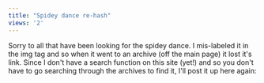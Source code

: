 ```yaml
---
title: "Spidey dance re-hash"
views: '2'
---
```

<p>Sorry to all that have been looking for the spidey dance. I mis-labeled it in the img tag and so when it went to an archive (off the main page) it lost it's link. Since I don't have a search function on this site (yet!) and so you don't have to go searching through the archives to find it, I'll post it up here again:</p>
